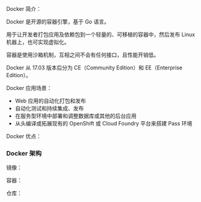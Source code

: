 Docker 简介：

Docker 是开源的容器引擎，基于 Go 语言。

用于让开发者打包应用及依赖包到一个轻量的、可移植的容器中，然后发布 Linux 机器上，也可实现虚拟化。

容器是使用沙箱机制，互相之间不会有任何接口，且性能开销低。

Docker 从 17.03 版本后分为 CE（Community Edition）和 EE（Enterprise Edition）。

Docker 应用场景：

- Web 应用的自动化打包和发布
- 自动化测试和持续集成、发布
- 在服务型环境中部署和调整数据库或其他的后台应用
- 从头编译或拓展现有的 OpenShift 或 Cloud Foundry 平台来搭建 Pass 环境

Docker 优点：

### Docker 架构

镜像：

容器：

仓库：


